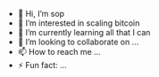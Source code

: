 - 👋 Hi, I’m sop
- 👀 I’m interested in scaling bitcoin
- 🌱 I’m currently learning all that I can
- 💞️ I’m looking to collaborate on ...
- 📫 How to reach me ...
- ⚡ Fun fact: ...

<!---
SatoshisOverPass/SatoshisOverPass is a ✨ special ✨ repository because its `README.md` (this file) appears on your GitHub profile.
You can click the Preview link to take a look at your changes.
--->
